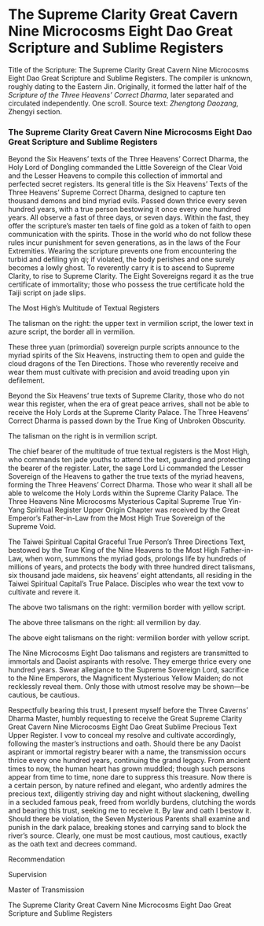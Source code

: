 # The Supreme Clarity Great Cavern Nine Microcosms Eight Dao Great Scripture and Sublime Registers

Title of the Scripture: The Supreme Clarity Great Cavern Nine Microcosms Eight Dao Great Scripture and Sublime Registers. The compiler is unknown, roughly dating to the Eastern Jin. Originally, it formed the latter half of the *Scripture of the Three Heavens’ Correct Dharma*, later separated and circulated independently. One scroll. Source text: *Zhengtong Daozang*, Zhengyi section.

### The Supreme Clarity Great Cavern Nine Microcosms Eight Dao Great Scripture and Sublime Registers

Beyond the Six Heavens’ texts of the Three Heavens’ Correct Dharma, the Holy Lord of Dongling commanded the Little Sovereign of the Clear Void and the Lesser Heavens to compile this collection of immortal and perfected secret registers. Its general title is the Six Heavens’ Texts of the Three Heavens’ Supreme Correct Dharma, designed to capture ten thousand demons and bind myriad evils. Passed down thrice every seven hundred years, with a true person bestowing it once every one hundred years. All observe a fast of three days, or seven days. Within the fast, they offer the scripture’s master ten taels of fine gold as a token of faith to open communication with the spirits. Those in the world who do not follow these rules incur punishment for seven generations, as in the laws of the Four Extremities. Wearing the scripture prevents one from encountering the turbid and defiling yin qi; if violated, the body perishes and one surely becomes a lowly ghost. To reverently carry it is to ascend to Supreme Clarity, to rise to Supreme Clarity. The Eight Sovereigns regard it as the true certificate of immortality; those who possess the true certificate hold the Taiji script on jade slips.

The Most High’s Multitude of Textual Registers

The talisman on the right: the upper text in vermilion script, the lower text in azure script, the border all in vermilion.

These three yuan (primordial) sovereign purple scripts announce to the myriad spirits of the Six Heavens, instructing them to open and guide the cloud dragons of the Ten Directions. Those who reverently receive and wear them must cultivate with precision and avoid treading upon yin defilement.

Beyond the Six Heavens’ true texts of Supreme Clarity, those who do not wear this register, when the era of great peace arrives, shall not be able to receive the Holy Lords at the Supreme Clarity Palace. The Three Heavens’ Correct Dharma is passed down by the True King of Unbroken Obscurity.

The talisman on the right is in vermilion script.

The chief bearer of the multitude of true textual registers is the Most High, who commands ten jade youths to attend the text, guarding and protecting the bearer of the register. Later, the sage Lord Li commanded the Lesser Sovereign of the Heavens to gather the true texts of the myriad heavens, forming the Three Heavens’ Correct Dharma. Those who wear it shall all be able to welcome the Holy Lords within the Supreme Clarity Palace. The Three Heavens Nine Microcosms Mysterious Capital Supreme True Yin-Yang Spiritual Register Upper Origin Chapter was received by the Great Emperor’s Father-in-Law from the Most High True Sovereign of the Supreme Void.

The Taiwei Spiritual Capital Graceful True Person’s Three Directions Text, bestowed by the True King of the Nine Heavens to the Most High Father-in-Law, when worn, summons the myriad gods, prolongs life by hundreds of millions of years, and protects the body with three hundred direct talismans, six thousand jade maidens, six heavens’ eight attendants, all residing in the Taiwei Spiritual Capital’s True Palace. Disciples who wear the text vow to cultivate and revere it.

The above two talismans on the right: vermilion border with yellow script.

The above three talismans on the right: all vermilion by day.

The above eight talismans on the right: vermilion border with yellow script.

The Nine Microcosms Eight Dao talismans and registers are transmitted to immortals and Daoist aspirants with resolve. They emerge thrice every one hundred years. Swear allegiance to the Supreme Sovereign Lord, sacrifice to the Nine Emperors, the Magnificent Mysterious Yellow Maiden; do not recklessly reveal them. Only those with utmost resolve may be shown—be cautious, be cautious.

Respectfully bearing this trust, I present myself before the Three Caverns’ Dharma Master, humbly requesting to receive the Great Supreme Clarity Great Cavern Nine Microcosms Eight Dao Great Sublime Precious Text Upper Register. I vow to conceal my resolve and cultivate accordingly, following the master’s instructions and oath. Should there be any Daoist aspirant or immortal registry bearer with a name, the transmission occurs thrice every one hundred years, continuing the grand legacy. From ancient times to now, the human heart has grown muddled; though such persons appear from time to time, none dare to suppress this treasure. Now there is a certain person, by nature refined and elegant, who ardently admires the precious text, diligently striving day and night without slackening, dwelling in a secluded famous peak, freed from worldly burdens, clutching the words and bearing this trust, seeking me to receive it. By law and oath I bestow it. Should there be violation, the Seven Mysterious Parents shall examine and punish in the dark palace, breaking stones and carrying sand to block the river’s source. Clearly, one must be most cautious, most cautious, exactly as the oath text and decrees command.

Recommendation

Supervision

Master of Transmission

The Supreme Clarity Great Cavern Nine Microcosms Eight Dao Great Scripture and Sublime Registers
